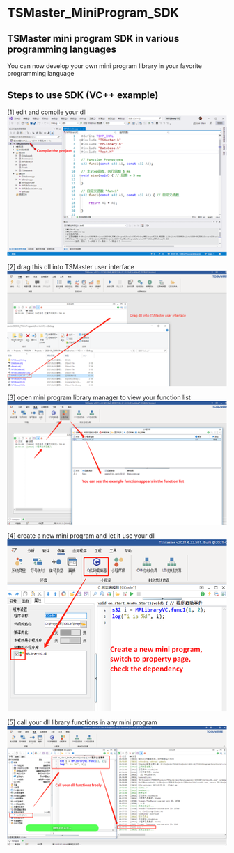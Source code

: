 # TSMaster_MiniProgram_SDK
## TSMaster mini program SDK in various programming languages

You can now develop your own mini program library in your favorite programming language

## Steps to use SDK (VC++ example)
[1] edit and compile your dll  
![image](https://github.com/TOSUN-Shanghai/TSMaster_MiniProgram_SDK/blob/main/res/step1_compile.png)

[2] drag this dll into TSMaster user interface  
![image](https://github.com/TOSUN-Shanghai/TSMaster_MiniProgram_SDK/blob/main/res/step2_drag.png)

[3] open mini program library manager to view your function list  
![image](https://github.com/TOSUN-Shanghai/TSMaster_MiniProgram_SDK/blob/main/res/step3_mplib.png)

[4] create a new mini program and let it use your dll  
![image](https://github.com/TOSUN-Shanghai/TSMaster_MiniProgram_SDK/blob/main/res/step4_dependency.png)

[5] call your dll library functions in any mini program  
![image](https://github.com/TOSUN-Shanghai/TSMaster_MiniProgram_SDK/blob/main/res/step5_call.png)

